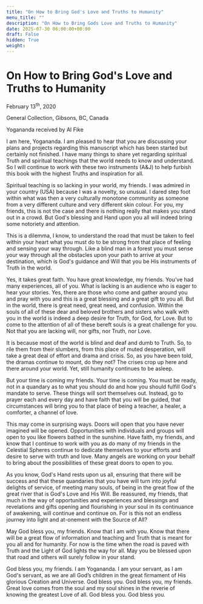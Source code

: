 ```yaml
---
title: "On How to Bring God's Love and Truths to Humanity"
menu_title: ""
description: "On How to Bring Gods Love and Truths to Humanity"
date: 2025-07-30 06:00:00+00:00
draft: False
hidden: True
weight:
---
```

# On How to Bring God's Love and Truths to Humanity

February 13<sup>th</sup>, 2020

General Collection, Gibsons, BC, Canada

Yogananda received by Al Fike

I am here, Yogananda. I am pleased to hear that you are discussing your plans and projects regarding this manuscript which has been started but certainly not finished. I have many things to share yet regarding spiritual Truth and spiritual teachings that the world needs to know and understand. So I will continue to work with these two instruments (A&J) to help furbish this book with the highest Truths and inspiration for all.

Spiritual teaching is so lacking in your world, my friends. I was admired in your country (USA) because I was a novelty, so unusual. I dared step foot within what was then a very culturally monotone community as someone from a very different culture and very different skin colour. For you, my friends, this is not the case and there is nothing really that makes you stand out in a crowd. But God's blessing and Hand upon you all will indeed bring some notoriety and attention.

This is a dilemma, I know, to understand the road that must be taken to feel within your heart what you must do to be strong from that place of feeling and sensing your way through. Like a blind man in a forest you must sense your way through all the obstacles upon your path to arrive at your destination, which is God's guidance and Will that you be His instruments of Truth in the world.

Yes, it takes great faith. You have great knowledge, my friends. You’ve had many experiences, all of you. What is lacking is an audience who is eager to hear your stories. Yes, there are those who come and gather around you and pray with you and this is a great blessing and a great gift to you all. But in the world, there is great need, great need, and confusion. Within the souls of all of these dear and beloved brothers and sisters who walk with you in the world is indeed a deep desire for Truth, for God, for Love. But to come to the attention of all of these bereft souls is a great challenge for you. Not that you are lacking will, nor gifts, nor Truth, nor Love.

It is because most of the world is blind and deaf and dumb to Truth. So, to rile them from their slumbers, from this place of muted desperation, will take a great deal of effort and drama and crisis. So, as you have been told, the dramas continue to mount, do they not? The crises crop up here and there around your world. Yet, still humanity continues to be asleep.

But your time is coming my friends. Your time is coming. You must be ready, not in a quandary as to what you should do and how you should fulfill God's mandate to serve. These things will sort themselves out. Instead, go to prayer each and every day and have faith that you will be guided, that circumstances will bring you to that place of being a teacher, a healer, a comforter, a channel of love.

This may come in surprising ways. Doors will open that you have never imagined will be opened. Opportunities with individuals and groups will open to you like flowers bathed in the sunshine. Have faith, my friends, and know that I continue to work with you as do many of my friends in the Celestial Spheres continue to dedicate themselves to your efforts and desire to serve with truth and love. Many angels are working on your behalf to bring about the possibilities of these great doors to open to you.

As you know, God's Hand rests upon us all, ensuring that there will be success and that these quandaries that you have will turn into joyful delights of service, of meeting many souls, of being in the great flow of the great river that is God's Love and His Will. Be reassured, my friends, that much in the way of opportunities and experiences and blessings and revelations and gifts opening and flourishing in your soul in its continuance of awakening, will continue and continue on. For is this not an endless journey into light and at-onement with the Source of All?

May God bless you, my friends. Know that I am with you. Know that there will be a great flow of information and teaching and Truth that is meant for you all and for humanity. For now is the time when the road is paved with Truth and the Light of God lights the way for all. May you be blessed upon that road and others will surely follow in your stand.

God bless you, my friends. I am Yogananda. I am your servant, as I am God's servant, as we are all God’s children in the great firmament of His glorious Creation and Universe. God bless you. God bless you, my friends. Great love comes from the soul and my soul shines in the reverie of knowing the greatest Love of all. God bless you. God bless you.
